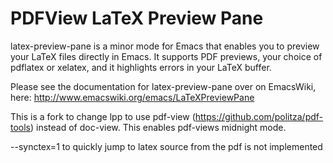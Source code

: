 # PDFView LaTeX Preview Pane


latex-preview-pane is a minor mode for Emacs that enables you to preview your LaTeX files directly in Emacs. 
It supports PDF previews, your choice of pdflatex or xelatex, and it highlights errors in your LaTeX buffer.
 
Please see the documentation for latex-preview-pane over on EmacsWiki, here: http://www.emacswiki.org/emacs/LaTeXPreviewPane

This is a fork to change lpp to use pdf-view (https://github.com/politza/pdf-tools) instead of doc-view.
This enables pdf-views midnight mode.

--synctex=1 to quickly jump to latex source from the pdf is not implemented

